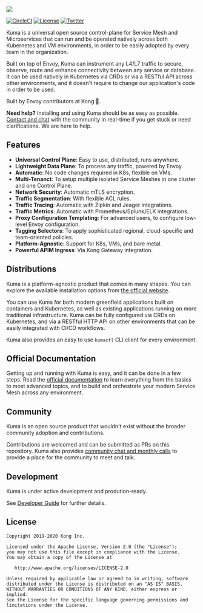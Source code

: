 [![][kuma-logo]][kuma-url]

[![CircleCI](https://circleci.com/gh/Kong/kuma.svg?style=svg&circle-token=e3f6c5429ee47ca0eb4bd2542e4b8801a7856373)](https://circleci.com/gh/Kong/kuma)
[![License](https://img.shields.io/badge/License-Apache%202.0-blue.svg)](https://github.com/Kong/kuma/blob/master/LICENSE)
[![Twitter](https://img.shields.io/twitter/follow/thekonginc.svg?style=social&label=Follow)](https://twitter.com/intent/follow?screen_name=thekonginc)

Kuma is a universal open source control-plane for Service Mesh and Microservices that can run and be operated natively across both Kubernetes and VM environments, in order to be easily adopted by every team in the organization.

Built on top of Envoy, Kuma can instrument any L4/L7 traffic to secure, observe, route and enhance connectivity between any service or database. It can be used natively in Kubernetes via CRDs or via a RESTful API across other environments, and it doesn't require to change our application's code in order to be used.

Built by Envoy contributors at Kong 🦍.

**Need help?** Installing and using Kuma should be as easy as possible. [Contact and chat](https://kuma.io/community) with the community in real-time if you get stuck or need clarifications. We are here to help.

## Features

* **Universal Control Plane**: Easy to use, distributed, runs anywhere.
* **Lightweight Data Plane**: To process any traffic, powered by Envoy.
* **Automatic**: No code changes required in K8s, flexible on VMs.
* **Multi-Tenanct**: To setup multiple isolated Service Meshes in one cluster and one Control Plane.
* **Network Security**: Automatic mTLS encryption.
* **Traffic Segmentation**: With flexible ACL rules.
* **Traffic Tracing**: Automatic with Zipkin and Jeager integrations.
* **Traffic Metrics**: Automatic with Prometheus/Splunk/ELK integrations.
* **Proxy Configuration Templating**: For advanced users, to configure low-level Envoy configuration.
* **Tagging Selectors**: To apply sophisticated regional, cloud-specific and team-oriented policies.
* **Platform-Agnostic**: Support for K8s, VMs, and bare metal.
* **Powerful APIM Ingress**: Via Kong Gateway integration.

## Distributions

Kuma is a platform-agnostic product that comes in many shapes. You can explore the available installation options from [the official website](https://kuma.io/install).

You can use Kuma for both modern greenfield applications built on containers and Kubernetes, as well as existing applications running on more traditional infrastructure. Kuma can be fully configured via CRDs on Kubernetes, and via a RESTful HTTP API on other environments that can be easily integrated with CI/CD workflows. 

Kuma also provides an easy to use `kumactl` CLI client for every environment.

## Official Documentation

Getting up and running with Kuma is easy, and it can be done in a few steps. Read the [official documentation](https://kuma.io/docs) to learn everything from the basics to most advanced topics, and to build and orchestrate your modern Service Mesh across any environment.

## Community

Kuma is an open source product that wouldn't exist without the broader community adoption and contributions.

Contributions are welcomed and can be submitted as PRs on this repository. Kuma also provides [community chat and monthly calls](https://kuma.io/community) to provide a place for the community to meet and talk.

## Development

Kuma is under active development and prodution-ready.

See [Developer Guide](DEVELOPER.md) for further details.

## License

```
Copyright 2019-2020 Kong Inc.

Licensed under the Apache License, Version 2.0 (the "License");
you may not use this file except in compliance with the License.
You may obtain a copy of the License at

   http://www.apache.org/licenses/LICENSE-2.0

Unless required by applicable law or agreed to in writing, software
distributed under the License is distributed on an "AS IS" BASIS,
WITHOUT WARRANTIES OR CONDITIONS OF ANY KIND, either express or implied.
See the License for the specific language governing permissions and
limitations under the License.
```

[kuma-url]: https://kuma.io/
[kuma-logo]: https://kuma-public-assets.s3.amazonaws.com/kuma-logo.jpg